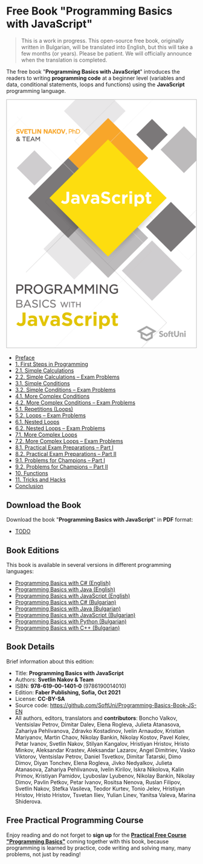 # Free Book "Programming Basics with JavaScript"

> This is a work in progress. This open-source free book, originally written in Bulgarian, will be translated into English, but this will take a few months (or years). Please be patient. We will officially announce when the translation is completed.

The free book "**Programming Basics with JavaScript**" introduces the readers to writing **programming code** at a beginner level (variables and data, conditional statements, loops and functions) using the **JavaScript** programming language.

<a href="#"><img src="/assets/JavaScript-Programming-Basics-Book-Cover.png" alt="Book Programming Basics with JavaScript - Cover" class="readme-book-cover-image" /></a>

* [Preface](chapter-00-preface.md)
* [1. First Steps in Programming](chapter-01-first-steps-in-programming.md)
* [2.1. Simple Calculations](chapter-02-simple-calculations.md)
* [2.2. Simple Calculations – Exam Problems](chapter-02-simple-calculations-exam-problems.md#simple-calculations)
* [3.1. Simple Conditions](chapter-03-simple-conditions.md)
* [3.2. Simple Conditions – Exam Problems](chapter-03-simple-conditions-exam-problems.md)
* [4.1. More Complex Conditions](chapter-04-complex-conditions.md)
* [4.2. More Complex Conditions – Exam Problems](chapter-04-complex-conditions-exam-problems.md)
* [5.1. Repetitions (Loops)](chapter-05-loops.md)
* [5.2. Loops – Exam Problems](chapter-05-loops-exam-problems.md)
* [6.1. Nested Loops](chapter-06-nested-loops.md)
* [6.2. Nested Loops – Exam Problems](chapter-06-nested-loops-exam-problems.md)
* [7.1. More Complex Loops](chapter-07-complex-loops.md)
* [7.2. More Complex Loops – Exam Problems](chapter-07-complex-loops-exam-problems.md)
* [8.1. Practical Exam Preparations – Part I](chapter-08-exam-preparation.md)
* [8.2. Practical Exam Preparations – Part II](chapter-08-exam-preparation-part-2.md)
* [9.1. Problems for Champions – Part I](chapter-09-problems-for-champions.md)
* [9.2. Problems for Champions – Part II](chapter-09-problems-for-champions-part-2.md)
* [10. Functions](chapter-10-functions.md)
* [11. Tricks and Hacks](chapter-11-tricks-and-hacks.md)
* [Conclusion](chapter-12-conclusion.md)

## Download the Book

Download the book "**Programming Basics with JavaScript**" in **PDF** format:
* <a href="#">TODO</a>

## Book Editions

This book is available in several versions in different programming languages:
* [Programming Basics with C# (English)](https://csharp-book.softuni.org)
* [Programming Basics with Java (English)](https://java-book.softuni.org)
* [Programming Basics with JavaScript (English)](https://js-book.softuni.org)
* [Programming Basics with C# (Bulgarian)](https://csharp-book.softuni.bg)
* [Programming Basics with Java (Bulgarian)](https://java-book.softuni.bg)
* [Programming Basics with JavaScript (Bulgarian)](https://js-book.softuni.bg)
* [Programming Basics with Python (Bulgarian)](https://python-book.softuni.bg)
* [Programming Basics with C++ (Bulgarian)](https://cpp-book.softuni.bg)

## Book Details

Brief information about this edition:
* Title: **Programming Basics with JavaScript**
* Authors: **Svetlin Nakov & Team**
* ISBN: **978-619-00-1401-0** (9786190014010)
* Edition: **Faber Publishing, Sofia, Oct 2021**
* License: **CC-BY-SA**
* Source code: https://github.com/SoftUni/Programming-Basics-Book-JS-EN
* All authors, editors, translators and **contributors**: Boncho Valkov, Ventsislav Petrov, Dimitar Dalev, Elena Rogleva, Julieta Atanasova, Zahariya Pehlivanova, Zdravko Kostadinov, Ivelin Arnaudov, Kristian Mariyanov, Martin Chaov, Nikolay Bankin, Nikolay Kostov, Pavel Kolev, Petar Ivanov, Svetlin Nakov, Stilyan Kangalov, Hristiyan Hristov, Hristo Minkov, Aleksandar Krastev, Aleksandar Lazarov, Angel Dimitriev, Vasko Viktorov, Ventsislav Petrov, Daniel Tsvetkov, Dimitar Tatarski, Dimo Dimov, Diyan Tonchev, Elena Rogleva, Jivko Nedyalkov, Julieta Atanasova, Zahariya Pehlivanova, Ivelin Kirilov, Iskra Nikolova, Kalin Primov, Kristiyan Pamidov, Lyuboslav Lyubenov, Nikolay Bankin, Nikolay Dimov, Pavlin Petkov, Petar Ivanov, Rositsa Nenova, Ruslan Filipov, Svetlin Nakov, Stefka Vasileva, Teodor Kurtev, Tonio Jelev, Hristiyan Hristov, Hristo Hristov, Tsvetan Iliev, Yulian Linev, Yanitsa Valeva, Marina Shiderova.

## Free Practical Programming Course

Enjoy reading and do not forget to **sign up** for the [**Practical Free Course "Programming Basics"**](https://softuni.org) coming together with this book, because programming is learned by practice, code writing and solving many, many problems, not just by reading!
